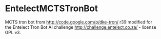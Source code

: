 EntelectMCTSTronBot
===================

MCTS tron bot from http://code.google.com/p/dke-tron/ r39 modified for the Entelect Tron Bot AI challenge http://challenge.entelect.co.za/ - license GPL v3.  
